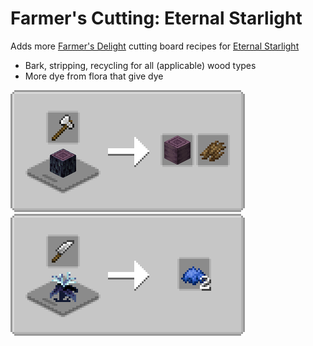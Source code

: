 # Farmer's Cutting: Eternal Starlight
Adds more [Farmer's Delight](https://modrinth.com/mod/farmers-delight) cutting board recipes for [Eternal Starlight](https://modrinth.com/mod/eternal-starlight)

- Bark, stripping, recycling for all (applicable) wood types
- More dye from flora that give dye

![Wood Cutting](media/woodcutting.png) ![Flower Cutting](media/floracutting.png)